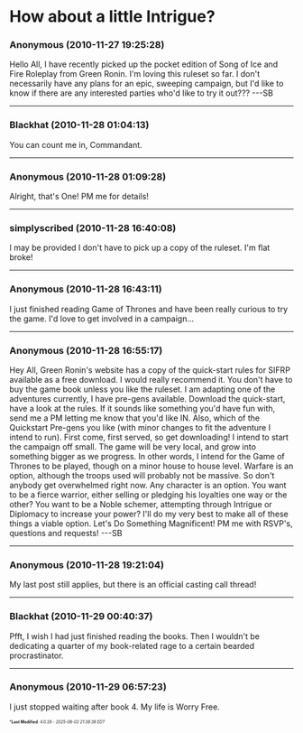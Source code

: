 # How about a little Intrigue?

### **Anonymous** (2010-11-27 19:25:28)

Hello All,
I have recently picked up the pocket edition of Song of Ice and Fire Roleplay from Green Ronin. I'm loving this ruleset so far. I don't necessarily have any plans for an epic, sweeping campaign, but I'd like to know if there are any interested parties who'd like to try it out???
---SB

---

### **Blackhat** (2010-11-28 01:04:13)

You can count me in, Commandant.

---

### **Anonymous** (2010-11-28 01:09:28)

Alright, that's One! PM me for details!

---

### **simplyscribed** (2010-11-28 16:40:08)

I may be provided I don't have to pick up a copy of the ruleset. I'm flat broke!

---

### **Anonymous** (2010-11-28 16:43:11)

I just finished reading Game of Thrones and have been really curious to try the game. I'd love to get involved in a campaign...

---

### **Anonymous** (2010-11-28 16:55:17)

Hey All,
Green Ronin's website has a copy of the quick-start rules for SIFRP available as a free download. I would really recommend it. You don't have to buy the game book unless you like the ruleset. I am adapting one of the adventures currently, I have pre-gens available. Download the quick-start, have a look at the rules. If it sounds like something you'd have fun with, send me a PM letting me know that you'd like IN. Also, which of the Quickstart Pre-gens you like (with minor changes to fit the adventure I intend to run). First come, first served, so get downloading!
I intend to start the campaign off small. The game will be very local, and grow into something bigger as we progress. In other words, I intend for the Game of Thrones to be played, though on a minor house to house level. Warfare is an option, although the troops used will probably not be massive. So don't anybody get overwhelmed right now. Any character is an option. You want to be a fierce warrior, either selling or pledging his loyalties one way or the other? You want to be a Noble schemer, attempting through Intrigue or Diplomacy to increase your power? I'll do my very best to make all of these things a viable option.
Let's Do Something Magnificent! PM me with RSVP's, questions and requests!
---SB

---

### **Anonymous** (2010-11-28 19:21:04)

My last post still applies, but there is an official casting call thread!

---

### **Blackhat** (2010-11-29 00:40:37)

Pfft, I wish I had just finished reading the books. Then I wouldn't be dedicating a quarter of my book-related rage to a certain bearded procrastinator.

---

### **Anonymous** (2010-11-29 06:57:23)

I just stopped waiting after book 4. My life is Worry Free.



<span style="font-size: 0.5em;">***Last Modified**: 4.0.28 - *2025-06-02 21:38:38 EDT*</span>